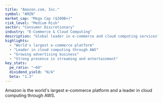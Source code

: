 ```yaml
---
title: "Amazon.com, Inc."
symbol: "AMZN"
market_cap: "Mega Cap ($200B+)"
risk_level: "Medium Risk"
sector: "Consumer Discretionary"
industry: "E-Commerce & Cloud Computing"
description: "Global leader in e-commerce and cloud computing services"
highlights:
  - "World's largest e-commerce platform"
  - "Leader in cloud computing through AWS"
  - "Growing advertising business"
  - "Strong presence in streaming and entertainment"
key_stats:
  pe_ratio: "~60"
  dividend_yield: "N/A"
  beta: "1.3"
--- 
```


Amazon is the world's largest e-commerce platform and a leader in cloud computing through AWS. 